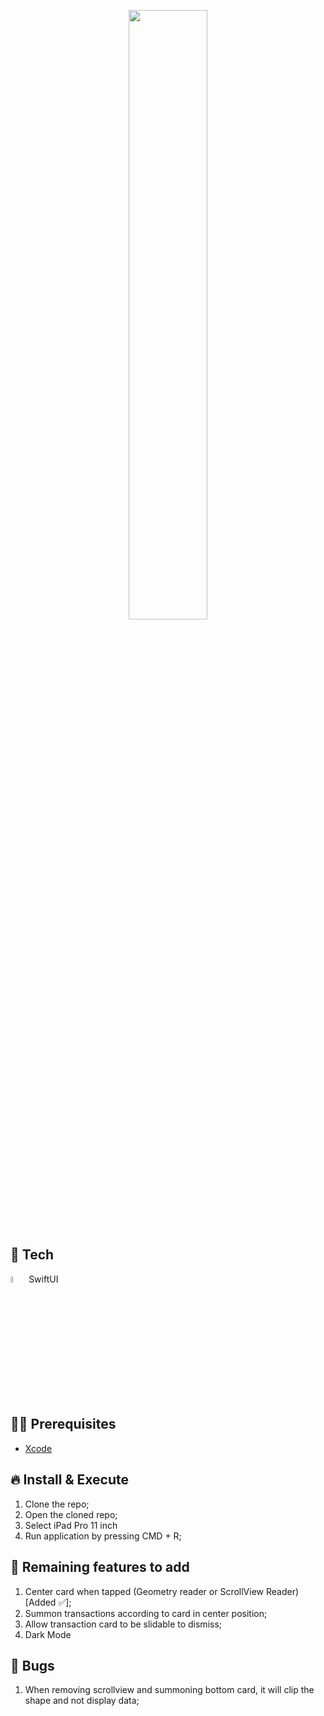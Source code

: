 <p align="center">
  <img src="https://github.com/Fimba-Code/CardMotion-SwiftUI/blob/master/Card%20Motion/Video%20Asset/ezgif.com-video-to-gif.gif" width="50%" height="50%"/>
</p>

## 🚀 Tech

<div>
<img src="https://external-content.duckduckgo.com/iu/?u=https%3A%2F%2F2.bp.blogspot.com%2F-j6GnzMTBe4w%2FXQcSyjNPHLI%2FAAAAAAAAc3I%2FBGKE5e_83-gcpFVYRtXH9MVsBIJSEyjBACLcBGAs%2Fs1600%2FSwiftUI.png&f=1&nofb=1" width="5%" height="5%"> SwiftUI
</div>


## ✋🏻 Prerequisites

- [Xcode](https://developer.apple.com/xcode/)


## 🔥 Install & Execute

1. Clone the repo;
2. Open the cloned repo;
3. Select iPad Pro 11 inch
4. Run application by pressing CMD + R;
  
## 📝 Remaining features to add

1. Center card when tapped (Geometry reader or ScrollView Reader) [Added ✅];
2. Summon transactions according to card in center position;
3. Allow transaction card to be slidable to dismiss;
4. Dark Mode

## 🦟 Bugs
1. When removing scrollview and summoning bottom card, it will clip the shape and not display data;
